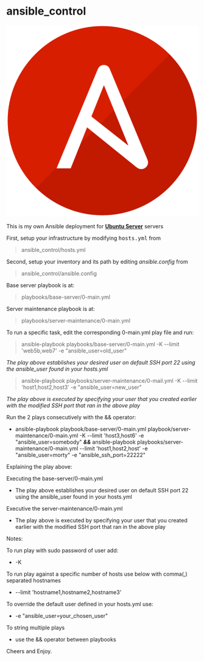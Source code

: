 # ansible_control

![alt text](https://github.com/ansible/logos/blob/main/vscode-ansible-logo/vscode-ansible.png "Logo Title Text 1")

This is my own Ansible deployment for <strong><ins>Ubuntu Server</ins></strong> servers

First, setup your infrastructure by modifying <samp>hosts.yml</samp> from
  > ansible_control/hosts.yml

Second, setup your inventory and its path by editing <em>ansible.config</em> from
  > ansible_control/ansible.config

Base server playbook is at:
  > playbooks/base-server/0-main.yml

Server maintenance playbook is at:
  > playbooks/server-maintenance/0-main.yml

To run a specific task, edit the corresponding 0-main.yml play file and run:
  > ansible-playbook playbooks/base-server/0-main.yml -K --limit 'web5b,web7' -e "ansible_user=old_user"

<em>The play above establishes your desired user on default SSH port 22 using the ansible_user found in your hosts.yml</em>
  
  > ansible-playbook playbooks/server-maintenance/0-mail.yml -K --limit 'host1,host2,host3' -e "ansible_user=new_user"
  
<em>The play above is executed by specifying your user that you created earlier with the modified SSH port that ran in the above play</em>

Run the 2 plays consecutively with the && operator:

  * ansible-playbook playbook/base-server/0-main.yml playbook/server-maintenance/0-main.yml -K --limit 'host3,host6' -e "ansible_user=somebody" <strong><em>&&</em></strong> ansible-playbook playbooks/server-maintenance/0-main.yml --limit 'host1,host2,host' -e "ansible_user=morty" -e "ansible_ssh_port=22222"

Explaining the play above:

Executing the base-server/0-main.yml
  * The play above establishes your desired user on default SSH port 22 using the ansible_user found in your hosts.yml

Executive the server-maintenance/0-main.yml
  * The play above is executed by specifying your user that you created earlier with the modified SSH port that ran in the above play

Notes: 

To run play with sudo password of user add:
  * -K

To run play against a specific number of hosts use below  with comma(,) separated  hostnames
  * --limit 'hostname1,hostname2,hostname3'

To override the default user defined in your hosts.yml use:
  * -e "ansible_user=your_chosen_user"

To string multiple plays
  * use the && operator between playbooks

Cheers and Enjoy.
